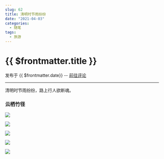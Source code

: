```yaml
---
slug: 62
title: 清明时节雨纷纷
date: "2021-04-03"
categories: 
  - 随笔
tags: 
  - 旅游
---
```



# {{ $frontmatter.title }}

发布于 {{ $frontmatter.date}} -- [前往评论](https://zishu.me)

---



清明时节雨纷纷，路上行人欲断魂。

### 云栖竹径

![](https://imgurl.zishu.me/images/2021/04/04/b2dbd256cb9c3cd65110580c9c02dbfd.png)

![](https://imgurl.zishu.me/images/2021/04/04/a27aeb1b582c6a0cd510a5c3ad28fd41.png)

![](https://imgurl.zishu.me/images/2021/04/03/5753d64ad69892c2b64de4a726f63724.png)

![](https://imgurl.zishu.me/images/2021/04/04/b3839222eaf37e4520e183104b876430.png)

![](https://imgurl.zishu.me/images/2021/04/04/c9d1b928b996ee283177be0fa246543b.png)